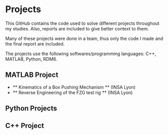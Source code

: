 # Projects
 This GitHub contains the code used to solve different projects throughout my studies.
 Also, reports are included to give better context to them.
 
 Many of these projects were done in a team, thus only the code I made and the final report are included.
 
 The projects use the following softwares/programming languages: C++, MATLAB, Python, RDM6.
 
 ## MATLAB Project
 
 - ** Kinematics of a Box Pushing Mechanism ** (INSA Lyon)
 - ** Reverse Engineering of the FZG test rig ** (INSA Lyon)
 
 ## Python Projects
 
 
 ## C++ Project

 
 
